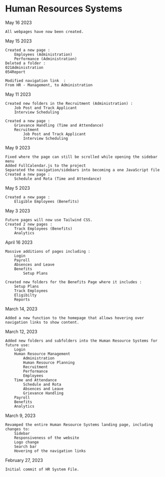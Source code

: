 # Human Resources Systems

May 16 2023
    
    All webpages have now been created.

May 15 2023
    
    Created a new page :
        Employees (Administration)
        Performance (Administration)
    Deleted a folder :
    021Administration
    054Report
        
    Modified navigation link  :
    From HR - Management, to Administration

May 11 2023

    Created new folders in the Recruitment (Administration) :
        Job Post and Track Applicant
        Interview Scheduling

    Created a new page :
        Grievance Handling (Time and Attendance)
        Recruitment
            Job Post and Track Applicant
            Interview Scheduling

May 9 2023

    Fixed where the page can still be scrolled while opening the sidebar menu
    Added FullCalendar.js to the project
    Separated the navigation/sidebars into becoming a one JavaScript file
    Created a new page :
        Schedule and Rota (Time and Attendance)

May 5 2023

    Created a new page :
        Eligible Employees (Benefits)

May 3 2023

    Future pages will now use Tailwind CSS.
    Created 2 new pages :
        Track Employees (Benefits)
        Analytics

April 16 2023

    Massive additions of pages including :
        Login
        Payroll
        Absences and Leave
        Benefits
            Setup Plans

    Created new folders for the Benefits Page where it includes :
        Setup Plans
        Track Employees
        Eligibilty
        Reports

March 14, 2023

    Added a new function to the homepage that allows hovering over navigation links to show content.

March 12, 2023

    Added new folders and subfolders into the Human Resource Systems for future use:
        Login
        Human Resource Management
            Administration
            Human Resource Planning
            Recruitment
            Performance
            Employees
        Time and Attendance
            Schedule and Rota
            Absences and Leave
            Grievance Handling
        Payroll
        Benefits
        Analytics

March 9, 2023

    Revamped the entire Human Resource Systems landing page, including changes to:
        Sidebar
        Responsiveness of the website
        Logo change
        Search bar
        Hovering of the navigation links

February 27, 2023

    Initial commit of HR System File.
